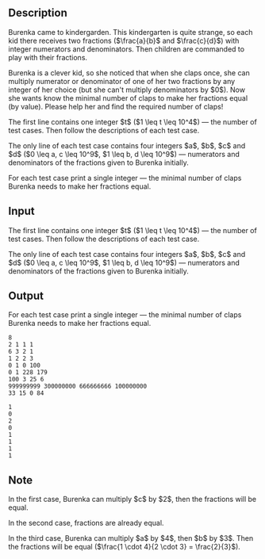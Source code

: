 ## Description

<div><p>Burenka came to kindergarden. This kindergarten is quite strange, so each kid there receives two fractions ($\frac{a}{b}$ and $\frac{c}{d}$) with integer numerators and denominators. Then children are commanded to play with their fractions.</p><p>Burenka is a clever kid, so she noticed that when she claps once, she can multiply numerator or denominator of one of her two fractions by any integer of her choice (but she can't multiply denominators by $0$). Now she wants know the minimal number of claps to make her fractions equal (by <span class="tex-font-style-bf">value</span>). Please help her and find the required number of claps!</p></div><div class="input-specification"><p>The first line contains one integer $t$ ($1 \leq t \leq 10^4$) — the number of test cases. Then follow the descriptions of each test case.</p><p>The only line of each test case contains four integers $a$, $b$, $c$ and $d$ ($0 \leq a, c \leq 10^9$, $1 \leq b, d \leq 10^9$) — numerators and denominators of the fractions given to Burenka initially.</p></div><div class="output-specification"><p>For each test case print a single integer — the minimal number of claps Burenka needs to make her fractions equal.</p></div>

## Input

<p>The first line contains one integer $t$ ($1 \leq t \leq 10^4$) — the number of test cases. Then follow the descriptions of each test case.</p><p>The only line of each test case contains four integers $a$, $b$, $c$ and $d$ ($0 \leq a, c \leq 10^9$, $1 \leq b, d \leq 10^9$) — numerators and denominators of the fractions given to Burenka initially.</p>

## Output

<p>For each test case print a single integer — the minimal number of claps Burenka needs to make her fractions equal.</p>





```input1|2,4,6,8
8
2 1 1 1
6 3 2 1
1 2 2 3
0 1 0 100
0 1 228 179
100 3 25 6
999999999 300000000 666666666 100000000
33 15 0 84
```




```output1
1
0
2
0
1
1
1
1
```



## Note

<p>In the first case, Burenka can multiply $c$ by $2$, then the fractions will be equal.</p><p>In the second case, fractions are already equal.</p><p>In the third case, Burenka can multiply $a$ by $4$, then $b$ by $3$. Then the fractions will be equal ($\frac{1 \cdot 4}{2 \cdot 3} = \frac{2}{3}$).</p>
